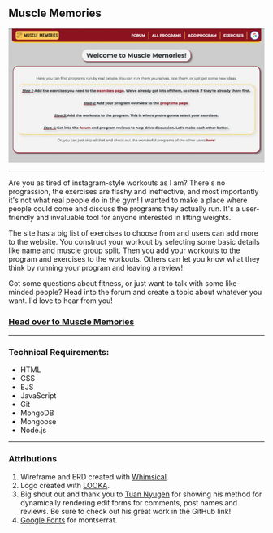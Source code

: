 ## Muscle Memories

![A screenshow of the home page for Muscle Memories](./public/assets/readme-screenshot.png)

---
Are you as tired of instagram-style workouts as I am? There's no prograssion, the exercises are flashy and ineffective, and most importantly it's not what real people do in the gym! I wanted to make a place where people could come and discuss the programs they actually run. It's a user-friendly and invaluable tool for anyone interested in lifting weights.

The site has a big list of exercises to choose from and users can add more to the website. You construct your workout by selecting some basic details like name and muscle group split. Then you add your workouts to the program and exercises to the workouts. Others can let you know what they think by running your program and leaving a review!

Got some questions about fitness, or just want to talk with some like-minded people? Head into the forum and create a topic about whatever you want. I'd love to hear from you!

### [Head over to Muscle Memories](https://muscle-memories.fly.dev/)

---
### Technical Requirements:

- HTML
- CSS
- EJS
- JavaScript
- Git
- MongoDB
- Mongoose
- Node.js

---
### Attributions

1. Wireframe and ERD created with [Whimsical](https://whimsical.com/).
2. Logo created with [LOOKA](https://looka.com/?gclid=CjwKCAjwyNSoBhA9EiwA5aYlb6gB8KJ_SKpa7WYEApTxktZAiRlnNSsKsI2XZ65qw3KS-NURSo0YKBoCwm4QAvD_BwE).
3. Big shout out and thank you to [Tuan Nyugen](https://github.com/TuanNguyen0915) for showing his method for dynamically rendering edit forms for comments, post names and reviews. Be sure to check out his great work in the GitHub link!
4. [Google Fonts](https://fonts.google.com/) for montserrat.